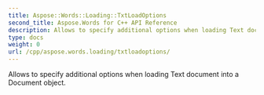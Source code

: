 ```yaml
---
title: Aspose::Words::Loading::TxtLoadOptions
second_title: Aspose.Words for C++ API Reference
description: Allows to specify additional options when loading Text document into a Document object. 
type: docs
weight: 0
url: /cpp/aspose.words.loading/txtloadoptions/
---
```


Allows to specify additional options when loading Text document into a Document object. 

